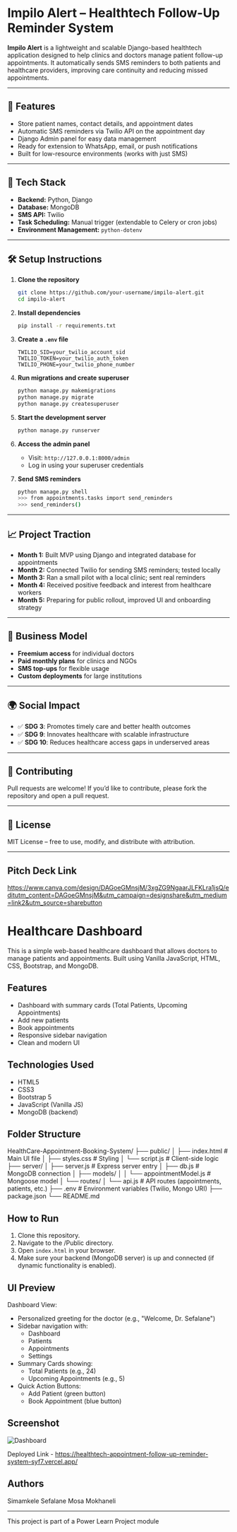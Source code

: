 # Impilo Alert – Healthtech Follow-Up Reminder System

**Impilo Alert** is a lightweight and scalable Django-based healthtech application designed to help clinics and doctors manage patient follow-up appointments. It automatically sends SMS reminders to both patients and healthcare providers, improving care continuity and reducing missed appointments.

---

## 🚀 Features

- Store patient names, contact details, and appointment dates
- Automatic SMS reminders via Twilio API on the appointment day
- Django Admin panel for easy data management
- Ready for extension to WhatsApp, email, or push notifications
- Built for low-resource environments (works with just SMS)

---

## 🔧 Tech Stack

- **Backend:** Python, Django
- **Database:** MongoDB
- **SMS API:** Twilio
- **Task Scheduling:** Manual trigger (extendable to Celery or cron jobs)
- **Environment Management:** `python-dotenv`

---

## 🛠 Setup Instructions

1. **Clone the repository**
   ```bash
   git clone https://github.com/your-username/impilo-alert.git
   cd impilo-alert
   ```

2. **Install dependencies**
   ```bash
   pip install -r requirements.txt
   ```

3. **Create a `.env` file**
   ```env
   TWILIO_SID=your_twilio_account_sid
   TWILIO_TOKEN=your_twilio_auth_token
   TWILIO_PHONE=your_twilio_phone_number
   ```

4. **Run migrations and create superuser**
   ```bash
   python manage.py makemigrations
   python manage.py migrate
   python manage.py createsuperuser
   ```

5. **Start the development server**
   ```bash
   python manage.py runserver
   ```

6. **Access the admin panel**
   - Visit: `http://127.0.0.1:8000/admin`
   - Log in using your superuser credentials

7. **Send SMS reminders**
   ```bash
   python manage.py shell
   >>> from appointments.tasks import send_reminders
   >>> send_reminders()
   ```

---

## 📈 Project Traction

- **Month 1:** Built MVP using Django and integrated database for appointments
- **Month 2:** Connected Twilio for sending SMS reminders; tested locally
- **Month 3:** Ran a small pilot with a local clinic; sent real reminders
- **Month 4:** Received positive feedback and interest from healthcare workers
- **Month 5:** Preparing for public rollout, improved UI and onboarding strategy

---

## 💸 Business Model

- **Freemium access** for individual doctors
- **Paid monthly plans** for clinics and NGOs
- **SMS top-ups** for flexible usage
- **Custom deployments** for large institutions

---

## 🌍 Social Impact

- ✅ **SDG 3**: Promotes timely care and better health outcomes
- ✅ **SDG 9**: Innovates healthcare with scalable infrastructure
- ✅ **SDG 10**: Reduces healthcare access gaps in underserved areas

---

## 🤝 Contributing

Pull requests are welcome! If you’d like to contribute, please fork the repository and open a pull request.

---

## 📄 License

MIT License – free to use, modify, and distribute with attribution.

---

## Pitch Deck Link
https://www.canva.com/design/DAGoeGMnsjM/3xgZG9NgaarJLFKLra1jsQ/editutm_content=DAGoeGMnsjM&utm_campaign=designshare&utm_medium=link2&utm_source=sharebutton 

# Healthcare Dashboard

This is a simple web-based healthcare dashboard that allows doctors to manage patients and appointments. Built using Vanilla JavaScript, HTML, CSS, Bootstrap, and MongoDB.

## Features

- Dashboard with summary cards (Total Patients, Upcoming Appointments)
- Add new patients
- Book appointments
- Responsive sidebar navigation
- Clean and modern UI

## Technologies Used

- HTML5
- CSS3
- Bootstrap 5
- JavaScript (Vanilla JS)
- MongoDB (backend)

## Folder Structure

HealthCare-Appointment-Booking-System/
├── public/
│ ├── index.html # Main UI file
│ ├── styles.css # Styling
│ └── script.js # Client-side logic
├── server/
│ ├── server.js # Express server entry
│ ├── db.js # MongoDB connection
│ ├── models/
│ │ └── appointmentModel.js # Mongoose model
│ └── routes/
│ └── api.js # API routes (appointments, patients, etc.)
├── .env # Environment variables (Twilio, Mongo URI)
├── package.json
└── README.md

## How to Run

1. Clone this repository.
2. Navigate to the /Public directory.
3. Open `index.html` in your browser.
4. Make sure your backend (MongoDB server) is up and connected (if dynamic functionality is enabled).

## UI Preview

Dashboard View:
- Personalized greeting for the doctor (e.g., "Welcome, Dr. Sefalane")
- Sidebar navigation with:
  - Dashboard
  - Patients
  - Appointments
  - Settings
- Summary Cards showing:
  - Total Patients (e.g., 24)
  - Upcoming Appointments (e.g., 5)
- Quick Action Buttons:
  - Add Patient (green button)
  - Book Appointment (blue button)

## Screenshot

![Dashboard](https://github.com/user-attachments/assets/3b842a8f-84e8-49ee-a5db-cf4565bb459d)

Deployed Link - https://healthtech-appointment-follow-up-reminder-system-syf7.vercel.app/

## Authors
Simamkele Sefalane 
Mosa Mokhaneli

---

This project is part of a Power Learn Project module

